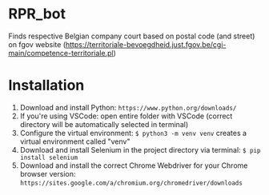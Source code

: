 # RPR_bot
Finds respective Belgian company court based on postal code (and street) on fgov website (https://territoriale-bevoegdheid.just.fgov.be/cgi-main/competence-territoriale.pl)

# Installation
1. Download and install Python: `https://www.python.org/downloads/`
1. If you're using VSCode: open entire folder with VSCode (correct directory will be automatically selected in terminal)
  1. Configure the virtual environment: `$ python3 -m venv venv` creates a virtual environment called "venv"
1. Download and install Selenium in the project directory via terminal: `$ pip install selenium`
1. Download and install the correct Chrome Webdriver for your Chrome browser version: `https://sites.google.com/a/chromium.org/chromedriver/downloads`
